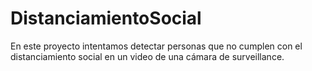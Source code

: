 # DistanciamientoSocial
En este proyecto intentamos detectar personas que no cumplen con el distanciamiento social en un video de una cámara de surveillance.
